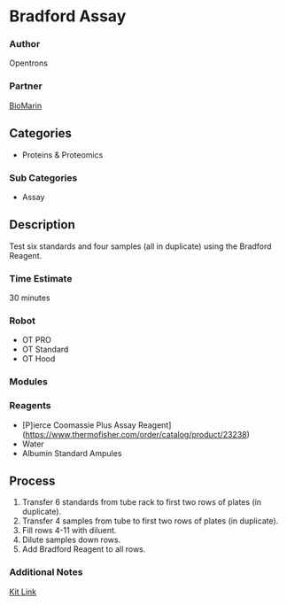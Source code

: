 # Bradford Assay

### Author
Opentrons

### Partner
[BioMarin](http://www.biomarin.com/)

## Categories
* Proteins & Proteomics

### Sub Categories
* Assay

## Description
Test six standards and four samples (all in duplicate) using the Bradford Reagent.

### Time Estimate
30 minutes

### Robot
* OT PRO 
* OT Standard
* OT Hood

### Modules

### Reagents
* [P]ierce Coomassie Plus Assay Reagent](https://www.thermofisher.com/order/catalog/product/23238)
* Water
* Albumin Standard Ampules

## Process
1. Transfer 6 standards from tube rack to first two rows of plates (in duplicate).
2. Transfer 4 samples from tube to first two rows of plates (in duplicate).
3. Fill rows 4-11 with diluent.
4. Dilute samples down rows.
5. Add Bradford Reagent to all rows.


### Additional Notes
[Kit Link](https://www.thermofisher.com/order/catalog/product/23236)


